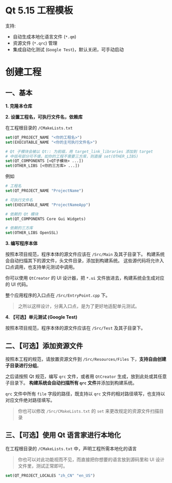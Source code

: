 # Qt 5.15 工程模板
支持:

- 自动生成本地化语言文件 (`*.qm`)
- 资源文件 (`*.qrc`) 管理
- 集成自动化测试 (`Google Test`)，默认关闭，可手动启动

# 创建工程
## 一、基本
**1. 克隆本仓库**

**2. 设置工程名，可执行文件名，依赖库**

在工程根目录的 `/CMakeLists.txt`

```cmake
set(QT_PROJECT_NAME "<你的工程名>")
set(EXECUTABLE_NAME "<你的主可执行文件名>")

# Qt 子模块会被以 Qt:: 为前缀，用 target_link_libraries 添加到 target
# 中括号部分可不填，如你的工程不需要三方库，则直接 set(OTHER_LIBS)
set(QT_COMPONENTS [<QT子模块> ...])
set(OTHER_LIBS [<你的三方库> ...])
```
例如
```cmake
# 工程名
set(QT_PROJECT_NAME "ProjectName")

# 可执行文件名
set(EXECUTABLE_NAME "ProjectNameApp")

# 依赖的 Qt 模块
set(QT_COMPONENTS Core Gui Widgets)

# 依赖的三方库
set(OTHER_LIBS OpenSSL)
```

**3. 编写程序本体**

按照本项目规范，程序本体的源文件应该在 `/Src/Main` 及其子目录下。
构建系统会自动扫描其下的源文件，头文件目录，添加到构建系统。
这些源代码将允许入口点调用，也支持单元测试中调用。

你可以使用 `QtCreator` 的 UI 设计器，把 `*.ui` 文件放进去，构建系统会生成对应的 UI 代码。

整个应用程序的入口点在 `/Src/EntryPoint.cpp` 下。

> 之所以这样设计，分离入口点，是为了更好地适配单元测试。

**4. 【可选】单元测试 (Google Test)**

按照本项目规范，程序本体的源文件应该在 `/Src/Test` 及其子目录下。

## 二、【可选】添加资源文件
按照本工程的规范，请放置资源文件到 `/Src/Resources/Files` 下，**支持自由创建子目录进行分组**。

之后请按照 Qt 规范，编写 `qrc` 文件，或者用 `QtCreator` 生成，放到此处或其任意子目录下。
**构建系统会自动扫描所有 `qrc` 文件**并添加到构建系统。

`qrc` 文件中所有 `file` 字段的路径，既支持以 `qrc` 文件的相对路径填写，也支持以对应文件绝对路径填写。

> 你也可以修改 `/Src/CMakeLists.txt` 的 `set` 来更改规定的资源文件扫描目录

## 三、【可选】使用 Qt 语言家进行本地化

在工程根目录的 `/CMakeLists.txt` 中，声明工程所需本地化的语言

> 你也可以对此功能视而不见，而直接把你想要的语言放到源码里和 UI 设计文件里，测试正常即可。

```cmake
set(QT_PROJECT_LOCALES "zh_CN" "en_US")
```